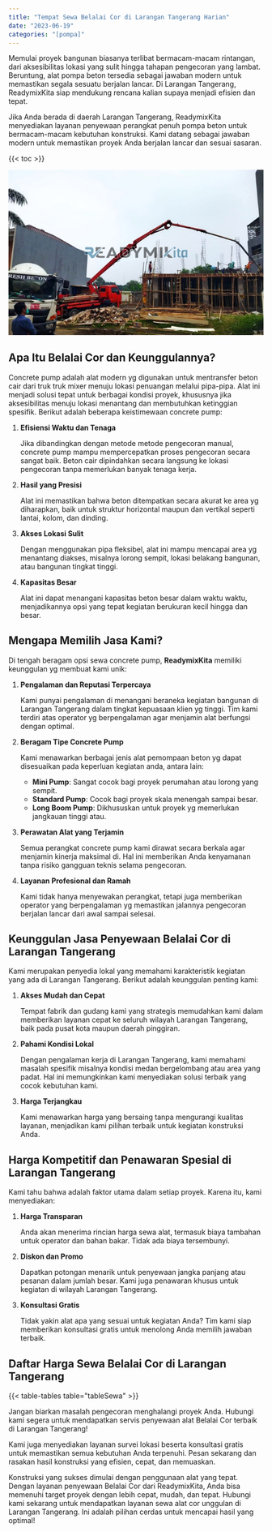 ```yaml
---
title: "Tempat Sewa Belalai Cor di Larangan Tangerang Harian"
date: "2023-06-19"
categories: "[pompa]"
---
```


Memulai proyek bangunan biasanya terlibat bermacam-macam rintangan, dari aksesibilitas lokasi yang sulit hingga tahapan pengecoran yang lambat. Beruntung, alat pompa beton tersedia sebagai jawaban modern untuk memastikan segala sesuatu berjalan lancar. Di Larangan Tangerang, ReadymixKita siap mendukung rencana kalian supaya menjadi efisien dan tepat.

Jika Anda berada di daerah Larangan Tangerang, ReadymixKita menyediakan layanan penyewaan perangkat penuh pompa beton untuk bermacam-macam kebutuhan konstruksi. Kami datang sebagai jawaban modern untuk memastikan proyek Anda berjalan lancar dan sesuai sasaran.

{{< toc >}}

![Tempat Sewa Belalai Cor di Larangan Tangerang Harian](/images/pompa/sewa-pompa-16.jpg)

## Apa Itu Belalai Cor dan Keunggulannya?

Concrete pump adalah alat modern yg digunakan untuk mentransfer beton cair dari truk truk mixer menuju lokasi penuangan melalui pipa-pipa. Alat ini menjadi solusi tepat untuk berbagai kondisi proyek, khususnya jika aksesibilitas menuju lokasi menantang dan membutuhkan ketinggian spesifik. Berikut adalah beberapa keistimewaan concrete pump:

1. **Efisiensi Waktu dan Tenaga**

   Jika dibandingkan dengan metode metode pengecoran manual, concrete pump mampu mempercepatkan proses pengecoran secara sangat baik. Beton cair dipindahkan secara langsung ke lokasi pengecoran tanpa memerlukan banyak tenaga kerja.

2. **Hasil yang Presisi**

   Alat ini memastikan bahwa beton ditempatkan secara akurat ke area yg diharapkan, baik untuk struktur horizontal maupun dan vertikal seperti lantai, kolom, dan dinding.

3. **Akses Lokasi Sulit**

   Dengan menggunakan pipa fleksibel, alat ini mampu mencapai area yg menantang diakses, misalnya lorong sempit, lokasi belakang bangunan, atau bangunan tingkat tinggi.

4. **Kapasitas Besar**

   Alat ini dapat menangani kapasitas beton besar dalam waktu waktu, menjadikannya opsi yang tepat kegiatan berukuran kecil hingga dan besar.

## Mengapa Memilih Jasa Kami?

Di tengah beragam opsi sewa concrete pump, **ReadymixKita** memiliki keunggulan yg membuat kami unik:

1. **Pengalaman dan Reputasi Terpercaya**

   Kami punyai pengalaman di menangani beraneka kegiatan bangunan di Larangan Tangerang dalam tingkat kepuasaan klien yg tinggi. Tim kami terdiri atas operator yg berpengalaman agar menjamin alat berfungsi dengan optimal.

2. **Beragam Tipe Concrete Pump**

   Kami menawarkan berbagai jenis alat pemompaan beton yg dapat disesuaikan pada keperluan kegiatan anda, antara lain:
   - **Mini Pump**: Sangat cocok bagi proyek perumahan atau lorong yang sempit.
   - **Standard Pump**: Cocok bagi proyek skala menengah sampai besar.
   - **Long Boom Pump**: Dikhususkan untuk proyek yg memerlukan jangkauan tinggi atau.

3. **Perawatan Alat yang Terjamin**

   Semua perangkat concrete pump kami dirawat secara berkala agar menjamin kinerja maksimal di. Hal ini memberikan Anda kenyamanan tanpa risiko gangguan teknis selama pengecoran.

4. **Layanan Profesional dan Ramah**

   Kami tidak hanya menyewakan perangkat, tetapi juga memberikan operator yang berpengalaman yg memastikan jalannya pengecoran berjalan lancar dari awal sampai selesai.

## Keunggulan Jasa Penyewaan Belalai Cor di Larangan Tangerang

Kami merupakan penyedia lokal yang memahami karakteristik kegiatan yang ada di Larangan Tangerang. Berikut adalah keunggulan penting kami:

1. **Akses Mudah dan Cepat**

   Tempat fabrik dan gudang kami yang strategis memudahkan kami dalam memberikan layanan cepat ke seluruh wilayah Larangan Tangerang, baik pada pusat kota maupun daerah pinggiran.

2. **Pahami Kondisi Lokal**

   Dengan pengalaman kerja di Larangan Tangerang, kami memahami masalah spesifik misalnya kondisi medan bergelombang atau area yang padat. Hal ini memungkinkan kami menyediakan solusi terbaik yang cocok kebutuhan kami.

3. **Harga Terjangkau**

   Kami menawarkan harga yang bersaing tanpa mengurangi kualitas layanan, menjadikan kami pilihan terbaik untuk kegiatan konstruksi Anda.

## Harga Kompetitif dan Penawaran Spesial di Larangan Tangerang

Kami tahu bahwa adalah faktor utama dalam setiap proyek. Karena itu, kami menyediakan:

1. **Harga Transparan**

   Anda akan menerima rincian harga sewa alat, termasuk biaya tambahan untuk operator dan bahan bakar. Tidak ada biaya tersembunyi.

2. **Diskon dan Promo**

   Dapatkan potongan menarik untuk penyewaan jangka panjang atau pesanan dalam jumlah besar. Kami juga penawaran khusus untuk kegiatan di wilayah Larangan Tangerang.

3. **Konsultasi Gratis**

   Tidak yakin alat apa yang sesuai untuk kegiatan Anda? Tim kami siap memberikan konsultasi gratis untuk menolong Anda memilih jawaban terbaik.

## Daftar Harga Sewa Belalai Cor di Larangan Tangerang

{{< table-tables table="tableSewa" >}}

Jangan biarkan masalah pengecoran menghalangi proyek Anda. Hubungi kami segera untuk mendapatkan servis penyewaan alat Belalai Cor terbaik di Larangan Tangerang!

Kami juga menyediakan layanan survei lokasi beserta konsultasi gratis untuk memastikan semua kebutuhan Anda terpenuhi. Pesan sekarang dan rasakan hasil konstruksi yang efisien, cepat, dan memuaskan.

Konstruksi yang sukses dimulai dengan penggunaan alat yang tepat. Dengan layanan penyewaan Belalai Cor dari ReadymixKita, Anda bisa memenuhi target proyek dengan lebih cepat, mudah, dan tepat. Hubungi kami sekarang untuk mendapatkan layanan sewa alat cor unggulan di Larangan Tangerang. Ini adalah pilihan cerdas untuk mencapai hasil yang optimal!
